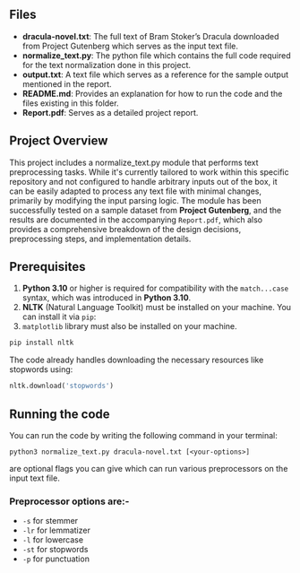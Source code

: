 ## Files

- **dracula-novel.txt**: The full text of Bram Stoker’s Dracula downloaded from Project Gutenberg which serves as the input text file.
- **normalize_text.py**: The python file which contains the full code required for the text normalization done in this project.
- **output.txt**: A text file which serves as a reference for the sample output mentioned in the report.
- **README.md**: Provides an explanation for how to run the code and the files existing in this folder.
- **Report.pdf**: Serves as a detailed project report.

## Project Overview

This project includes a normalize_text.py module that performs text preprocessing tasks. While it's currently tailored to work within this specific repository and not configured to handle arbitrary inputs out of the box, it can be easily adapted to process any text file with minimal changes, primarily by modifying the input parsing logic. The module has been successfully tested on a sample dataset from **Project Gutenberg**, and the results are documented in the accompanying `Report.pdf`, which also provides a comprehensive breakdown of the design decisions, preprocessing steps, and implementation details.

## Prerequisites

1. **Python 3.10** or higher is required for compatibility with the `match...case` syntax, which was introduced in **Python 3.10**.
2. **NLTK** (Natural Language Toolkit) must be installed on your machine. You can install it via `pip`:
3. `matplotlib` library must also be installed on your machine.

```python
pip install nltk
```

The code already handles downloading the necessary resources like stopwords using:

```python
nltk.download('stopwords')
```

## Running the code

You can run the code by writing the following command in your terminal:

```
python3 normalize_text.py dracula-novel.txt [<your-options>]
```

**<your-options>** are optional flags you can give which can run various preprocessors on the input text file.

### Preprocessor options are:-

- `-s` for stemmer
- `-lr` for lemmatizer
- `-l` for lowercase
- `-st` for stopwords
- `-p` for punctuation
